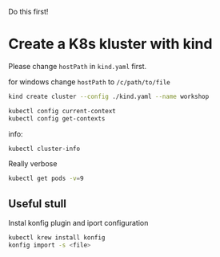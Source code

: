 Do this first!

# Create a K8s kluster with kind
Please change `hostPath` in `kind.yaml` first.

for windows change `hostPath` to `/c/path/to/file`

```sh
kind create cluster --config ./kind.yaml --name workshop
```


```sh
kubectl config current-context
kubectl config get-contexts
```

info:
```sh
kubectl cluster-info
```

Really verbose

```sh
kubectl get pods -v=9
```

## Useful stull

Instal konfig plugin and iport configuration
```sh
kubectl krew install konfig
konfig import -s <file>
```